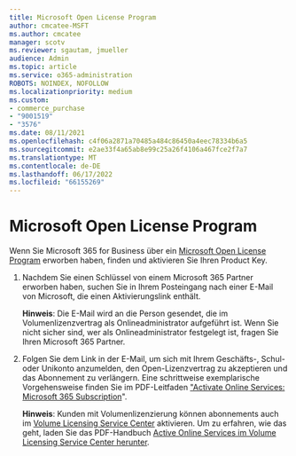 ```yaml
---
title: Microsoft Open License Program
author: cmcatee-MSFT
ms.author: cmcatee
manager: scotv
ms.reviewer: sgautam, jmueller
audience: Admin
ms.topic: article
ms.service: o365-administration
ROBOTS: NOINDEX, NOFOLLOW
ms.localizationpriority: medium
ms.custom:
- commerce_purchase
- "9001519"
- "3576"
ms.date: 08/11/2021
ms.openlocfilehash: c4f06a2871a70485a484c86450a4eec78334b6a5
ms.sourcegitcommit: e2ae33f4a65ab8e99c25a26f4106a467fce2f7a7
ms.translationtype: MT
ms.contentlocale: de-DE
ms.lasthandoff: 06/17/2022
ms.locfileid: "66155269"
---
```

# <a name="microsoft-open-license-program"></a>Microsoft Open License Program

Wenn Sie Microsoft 365 for Business über ein [Microsoft Open License Program](https://go.microsoft.com/fwlink/p/?LinkID=613298) erworben haben, finden und aktivieren Sie Ihren Product Key.

1. Nachdem Sie einen Schlüssel von einem Microsoft 365 Partner erworben haben, suchen Sie in Ihrem Posteingang nach einer E-Mail von Microsoft, die einen Aktivierungslink enthält.

    **Hinweis**: Die E-Mail wird an die Person gesendet, die im Volumenlizenzvertrag als Onlineadministrator aufgeführt ist. Wenn Sie nicht sicher sind, wer als Onlineadministrator festgelegt ist, fragen Sie Ihren Microsoft 365 Partner.
1. Folgen Sie dem Link in der E-Mail, um sich mit Ihrem Geschäfts-, Schul- oder Unikonto anzumelden, den Open-Lizenzvertrag zu akzeptieren und das Abonnement zu verlängern. Eine schrittweise exemplarische Vorgehensweise finden Sie im PDF-Leitfaden ["Activate Online Services: Microsoft 365 Subscription](https://go.microsoft.com/fwlink/p/?LinkId=618100)".

    **Hinweis**: Kunden mit Volumenlizenzierung können abonnements auch im [Volume Licensing Service Center](https://go.microsoft.com/fwlink/p/?LinkID=282016) aktivieren. Um zu erfahren, wie das geht, laden Sie das PDF-Handbuch [Active Online Services im Volume Licensing Service Center herunter](https://go.microsoft.com/fwlink/p/?LinkId=618096).
